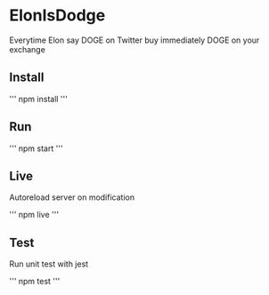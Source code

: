 # ElonIsDodge

Everytime Elon say DOGE on Twitter buy immediately DOGE on your exchange

## Install 

'''
npm install
'''

## Run

'''
npm start
'''

## Live

Autoreload server on modification

'''
npm live
'''

## Test

Run unit test with jest

'''
npm test
'''


